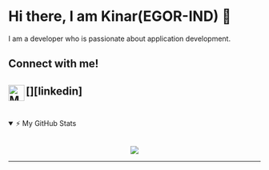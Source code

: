 # Hi there, I am Kinar(EGOR-IND) 👋

I am a developer who is passionate about application development.
<!-- blank line -->
## Connect with me!

<!--[<img align="left" alt="manakmishra.github.io" width="32px" src="https://raw.githubusercontent.com/iconic/open-iconic/master/svg/globe.svg" />][website]-->
[<img align="left" alt="Manak Mishra | LinkedIn" width="32px" src="https://unpkg.com/simple-icons@v3/icons/linkedin.svg" />][linkedin]
<br />
<br />
---

<details open>
    <summary>⚡ My GitHub Stats </summary>
    <br>
    <p align="center">
        <img src="https://github-readme-stats.EGOR-IND.vercel.app/api?username=EGOR-IND&show_icons=true&theme=radical"/>
    </p>
</details>
<!-- blank line -->

---
